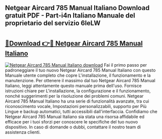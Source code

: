 ## Netgear Aircard 785 Manual Italiano Download gratuit PDF - Part-i4n Italiano Manuale del proprietario del servizio 6leLW

# <h2><a href="http://dfazglr.blite.top/?on=Netgear+Aircard+785+Manual+Italiano">🔗Download 👉🔴 Netgear Aircard 785 Manual Italiano</a></h2>

[![Netgear Aircard 785 Manual Italiano download](https://i.imgur.com/lujVjoI.png)](http://dfazglr.blite.top/?on=Netgear+Aircard+785+Manual+Italiano)
Fai il primo passo per padroneggiare il tuo nuovo Netgear Aircard 785 Manual Italiano con questo Manuale utente completo che copre L'installazione, il funzionamento e la manutenzione. Per ottenere il massimo dal tuo Netgear Aircard 785 Manual Italiano, leggi attentamente questo manuale prima dell'uso. Fornisce istruzioni chiare per L'installazione, la configurazione e il funzionamento, nonché suggerimenti per la risoluzione dei problemi comuni. Netgear Aircard 785 Manual Italiano ha una serie di funzionalità avanzate, tra cui riconoscimento vocale, Impostazioni personalizzabili, supporto per Più Lingue e backup automatici, tutti accessibili dall'interfaccia. Confidiamo che Netgear Aircard 785 Manual Italiano sia stata una risorsa affidabile ed efficace per i tuoi sforzi per conoscere le specifiche del tuo nuovo dispositivo. In caso di domande o dubbi, contattare il nostro team di assistenza clienti.
